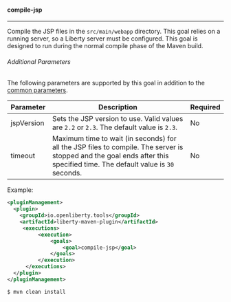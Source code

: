 #### compile-jsp
---
Compile the JSP files in the `src/main/webapp` directory. This goal relies on a running server, so a Liberty server must be configured. This goal is designed to run during the normal compile phase of the Maven build.

###### Additional Parameters

The following parameters are supported by this goal in addition to the [common parameters](common-parameters.md#common-parameters).

| Parameter | Description | Required |
| --------  | ----------- | -------  |
| jspVersion | Sets the JSP version to use. Valid values are `2.2` or `2.3`. The default value is `2.3`. | No 
| timeout | Maximum time to wait (in seconds) for all the JSP files to compile. The server is stopped and the goal ends after this specified time. The default value is `30` seconds. | No 

Example:
```xml
<pluginManagement>
  <plugin>
    <groupId>io.openliberty.tools</groupId>
    <artifactId>liberty-maven-plugin</artifactId>
     <executions>
          <execution>
              <goals>
                  <goal>compile-jsp</goal>
              </goals>
          </execution>
      </executions>
  </plugin>
</pluginManagement>
```

```bash
$ mvn clean install
```
